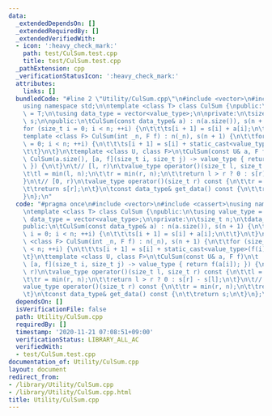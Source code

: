 ```yaml
---
data:
  _extendedDependsOn: []
  _extendedRequiredBy: []
  _extendedVerifiedWith:
  - icon: ':heavy_check_mark:'
    path: test/CulSum.test.cpp
    title: test/CulSum.test.cpp
  _pathExtension: cpp
  _verificationStatusIcon: ':heavy_check_mark:'
  attributes:
    links: []
  bundledCode: "#line 2 \"Utility/CulSum.cpp\"\n#include <vector>\n#include <cassert>\n\
    using namespace std;\n\ntemplate <class T> class CulSum {\npublic:\n\tusing value_type\
    \ = T;\n\tusing data_type = vector<value_type>;\n\nprivate:\n\tsize_t n;\n\tdata_type\
    \ s;\n\npublic:\n\tCulSum(const data_type& a) : n(a.size()), s(n + 1) {\n\t\t\
    for (size_t i = 0; i < n; ++i) {\n\t\t\ts[i + 1] = s[i] + a[i];\n\t\t}\n\t}\n\t\
    template <class F> CulSum(int _n, F f) : n(_n), s(n + 1) {\n\t\tfor (size_t i\
    \ = 0; i < n; ++i) {\n\t\t\ts[i + 1] = s[i] + static_cast<value_type>(f(i));\n\
    \t\t}\n\t}\n\ttemplate <class U, class F>\n\tCulSum(const U& a, F f)\n\t    :\
    \ CulSum(a.size(), [a, f](size_t i, size_t j) -> value_type { return f(a[i]);\
    \ }) {\n\t}\n\t// [l, r)\n\tvalue_type operator()(size_t l, size_t r) const {\n\
    \t\tl = min(l, n);\n\t\tr = min(r, n);\n\t\treturn l > r ? 0 : s[r] - s[l];\n\t\
    }\n\t// [0, r)\n\tvalue_type operator()(size_t r) const {\n\t\tr = min(r, n);\n\
    \t\treturn s[r];\n\t}\n\tconst data_type& get_data() const {\n\t\treturn s;\n\t\
    }\n};\n"
  code: "#pragma once\n#include <vector>\n#include <cassert>\nusing namespace std;\n\
    \ntemplate <class T> class CulSum {\npublic:\n\tusing value_type = T;\n\tusing\
    \ data_type = vector<value_type>;\n\nprivate:\n\tsize_t n;\n\tdata_type s;\n\n\
    public:\n\tCulSum(const data_type& a) : n(a.size()), s(n + 1) {\n\t\tfor (size_t\
    \ i = 0; i < n; ++i) {\n\t\t\ts[i + 1] = s[i] + a[i];\n\t\t}\n\t}\n\ttemplate\
    \ <class F> CulSum(int _n, F f) : n(_n), s(n + 1) {\n\t\tfor (size_t i = 0; i\
    \ < n; ++i) {\n\t\t\ts[i + 1] = s[i] + static_cast<value_type>(f(i));\n\t\t}\n\
    \t}\n\ttemplate <class U, class F>\n\tCulSum(const U& a, F f)\n\t    : CulSum(a.size(),\
    \ [a, f](size_t i, size_t j) -> value_type { return f(a[i]); }) {\n\t}\n\t// [l,\
    \ r)\n\tvalue_type operator()(size_t l, size_t r) const {\n\t\tl = min(l, n);\n\
    \t\tr = min(r, n);\n\t\treturn l > r ? 0 : s[r] - s[l];\n\t}\n\t// [0, r)\n\t\
    value_type operator()(size_t r) const {\n\t\tr = min(r, n);\n\t\treturn s[r];\n\
    \t}\n\tconst data_type& get_data() const {\n\t\treturn s;\n\t}\n};\n"
  dependsOn: []
  isVerificationFile: false
  path: Utility/CulSum.cpp
  requiredBy: []
  timestamp: '2020-11-21 07:08:51+09:00'
  verificationStatus: LIBRARY_ALL_AC
  verifiedWith:
  - test/CulSum.test.cpp
documentation_of: Utility/CulSum.cpp
layout: document
redirect_from:
- /library/Utility/CulSum.cpp
- /library/Utility/CulSum.cpp.html
title: Utility/CulSum.cpp
---
```

